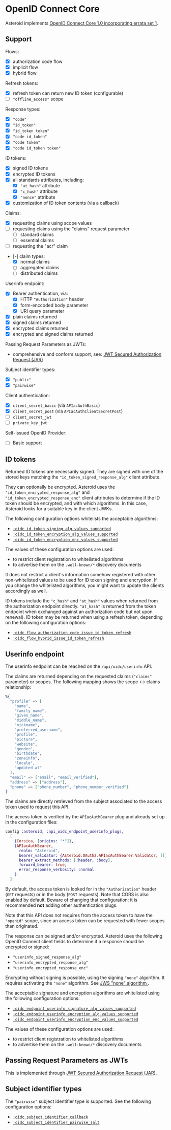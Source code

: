 # OpenID Connect Core

Asteroid implements
[OpenID Connect Core 1.0 incorporating errata set 1](https://openid.net/specs/openid-connect-core-1_0.html).

## Support

Flows:
  - [x] authorization code flow
  - [x] implicit flow
  - [x] hybrid flow

Refresh tokens:
  - [x] refresh token can return new ID token (configurable)
  - [ ] `"offline_access"` scope

Response types:
  - [x] `"code"`
  - [x] `"id_token"`
  - [x] `"id_token token"`
  - [x] `"code id_token"`
  - [x] `"code token"`
  - [x] `"code id_token token"`

ID tokens:
  - [x] signed ID tokens
  - [x] encrypted ID tokens
  - [x] all standards attributes, including:
    - [x] `"at_hash"` attribute
    - [x] `"c_hash"` attribute
    - [x] `"nonce"` attribute
  - [x] customization of ID token contents (via a callback)

Claims:
  - [x] requesting claims using scope values
  - [ ] requesting claims using the "claims" request parameter
    - [ ] standard claims
    - [ ] essential claims
  - [ ] requesting the "acr" claim
  - [-] claim types:
    - [x] normal claims
    - [ ] aggregated claims
    - [ ] distributed claims

Userinfo endpoint:
  - [x] Bearer authentication, via:
    - [x] HTTP `"Authorization"` header
    - [x] form-enccoded body parameter
    - [x] URI query parameter
  - [x] plain claims returned
  - [x] signed claims returned
  - [x] encrypted claims returned
  - [x] encrypted and signed claims returned

Passing Request Parameters as JWTs:
  - comprehensive and conform support, see: [JWT Secured Authorization Request (JAR)](jar.html)

Subject identifier types:
  - [x] `"public"`
  - [x] `"pairwise"`

Client authentication:
  - [x] `client_secret_basic` (via `APIacAuthBasic`)
  - [x] `client_secret_post` (via `APIacAuthClientSecretPost`)
  - [ ] `client_secret_jwt`
  - [ ] `private_key_jwt`

Self-Issued OpenID Provider:
  - [ ] Basic support

## ID tokens

Returned ID tokens are necessarily signed. They are signed with one of the stored keys matching
the `"id_token_signed_response_alg"` client attribute.

They can optionally be encrypted. Asteroid uses the `"id_token_encrypted_response_alg"` and
`"id_token_encrypted_response_enc"` client attributes to determine if the ID token should be
encrypted, and with which algorithms. In this case, Asteroid looks for a suitable key in the
client JWKs.

The following configuration options whitelists the acceptable algorithms:
- [`:oidc_id_token_signing_alg_values_supported`](Asteroid.Config.html#module-oidc_id_token_signing_alg_values_supported)
- [`:oidc_id_token_encryption_alg_values_supported`](Asteroid.Config.html#module-oidc_id_token_encryption_alg_values_supported)
- [`:oidc_id_token_encryption_enc_values_supported`](Asteroid.Config.html#module-oidc_id_token_encryption_enc_values_supported)

The values of these configuration options are used:
- to restrict client registration to whitelisted algorithms
- to advertise them on the `.well-known/*` discovery documents

It does not restrict a client's information somehow registered with other non-whitelisted values
to be used for ID token signing and encryption. If you change the whitelisted algorithms, you
might want to update the clients accordingly as well.

ID tokens include the `"c_hash"` and `"at_hash"` values when returned from the authorization
endpoint directly. `"at_hash"` is returned from the token endpoint when exchanged against an
authorization code but not upon renewal). ID token may be returned when using a refresh token,
depending on the following configuration options:
- [`:oidc_flow_authorization_code_issue_id_token_refresh`](Asteroid.Config.html#module-oidc_flow_authorization_code_issue_id_token_refresh)
- [`:oidc_flow_hybrid_issue_id_token_refresh`](Asteroid.Config.html#module-oidc_flow_hybrid_issue_id_token_refresh)

## Userinfo endpoint

The userinfo endpoint can be reached on the `/api/oidc/userinfo` API.

The claims are returned depending on the requested claims (`"claims"` parameter) or scopes.
The following mapping shows the scope ↔ claims relationship:

```elixir
%{
  "profile" => [
    "name",
    "family_name",
    "given_name",
    "middle_name",
    "nickname",
    "preferred_username",
    "profile",
    "picture",
    "website",
    "gender",
    "birthdate",
    "zoneinfo",
    "locale",
    "updated_at"
  ],
  "email" => ["email", "email_verified"],
  "address" => ["address"],
  "phone" => ["phone_number", "phone_number_verified"]
}
```

The claims are directly retrieved from the subject associated to the access token used to request
this API.

The access token is verified by the `APIacAuthBearer` plug and already set up in the configuration
files:

```elixir
config :asteroid, :api_oidc_endpoint_userinfo_plugs,
  [
    {Corsica, [origins: "*"]},
    {APIacAuthBearer,
      realm: "Asteroid",
      bearer_validator: {Asteroid.OAuth2.APIacAuthBearer.Validator, []},
      bearer_extract_methods: [:header, :body],
      forward_bearer: true,
      error_response_verbosity: :normal
    }
  ]
```

By default, the access token is looked for in the `"Authorization"` header (`GET` requests) or
in the body (`POST` requests). Note that CORS is also enabled by default. Beware of changing that
configuration: it is recommended **not** adding other authentication plugs.

Note that this API does not requires from the access token to have the `"openid"` scope, since
an access token can be requested with fewer scopes than originated.

The response can be signed and/or encrypted. Asteroid uses the following OpenID Connect client
fields to determine if a response should be encrypted or signed:
- `"userinfo_signed_response_alg"`
- `"userinfo_encrypted_response_alg"`
- `"userinfo_encrypted_response_enc"`

Encrypting without signing is possible, using the signing `"none"` algorithm. It requires
activating the `"none"` algorithm. See
[ JWS "none" algorithm ](crypto-keys.html#jws-none-algorithm).

The acceptable signature and encryption algorithms are whitelisted using the following
configuration options:
- [`:oidc_endpoint_userinfo_signature_alg_values_supported`](Asteroid.Config.html#module-oidc_endpoint_userinfo_signature_alg_values_supported)
- [`:oidc_endpoint_userinfo_encryption_alg_values_supported`](Asteroid.Config.html#module-oidc_endpoint_userinfo_encryption_alg_values_supported)
- [`:oidc_endpoint_userinfo_encryption_enc_values_supported`](Asteroid.Config.html#module-oidc_endpoint_userinfo_encryption_enc_values_supported)

The values of these configuration options are used:
- to restrict client registration to whitelisted algorithms
- to advertise them on the `.well-known/*` discovery documents

## Passing Request Parameters as JWTs

This is implemented through [JWT Secured Authorization Request (JAR)](jar.html).

## Subject identifier types

The `"pairwise"` subject identifier type is supported. See the following configuration options:
- [`:oidc_subject_identifier_callback`](Asteroid.Config.html#module-oidc_subject_identifier_callback)
- [`:oidc_subject_identifier_pairwise_salt`](Asteroid.Config.html#module-oidc_subject_identifier_pairwise_salt)
